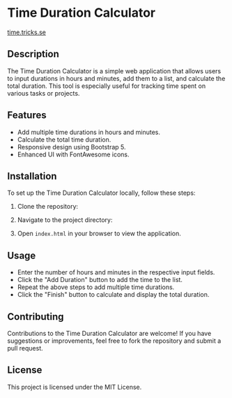 # Time Duration Calculator

[time.tricks.se](http://tricks.se/time/)


## Description
The Time Duration Calculator is a simple web application that allows users to input durations in hours and minutes, add them to a list, and calculate the total duration. This tool is especially useful for tracking time spent on various tasks or projects.

## Features
- Add multiple time durations in hours and minutes.
- Calculate the total time duration.
- Responsive design using Bootstrap 5.
- Enhanced UI with FontAwesome icons.

## Installation
To set up the Time Duration Calculator locally, follow these steps:

1. Clone the repository:

2. Navigate to the project directory:

3. Open `index.html` in your browser to view the application.

## Usage
- Enter the number of hours and minutes in the respective input fields.
- Click the "Add Duration" button to add the time to the list.
- Repeat the above steps to add multiple time durations.
- Click the "Finish" button to calculate and display the total duration.

## Contributing
Contributions to the Time Duration Calculator are welcome! If you have suggestions or improvements, feel free to fork the repository and submit a pull request.

## License
This project is licensed under the MIT License.
